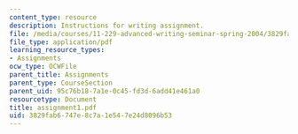 ```yaml
---
content_type: resource
description: Instructions for writing assignment.
file: /media/courses/11-229-advanced-writing-seminar-spring-2004/3829fab6747e8c7a1e547e24d8096b53_assignment1.pdf
file_type: application/pdf
learning_resource_types:
- Assignments
ocw_type: OCWFile
parent_title: Assignments
parent_type: CourseSection
parent_uid: 95c76b18-7a1e-0c45-fd3d-6add41e461a0
resourcetype: Document
title: assignment1.pdf
uid: 3829fab6-747e-8c7a-1e54-7e24d8096b53
---
```

